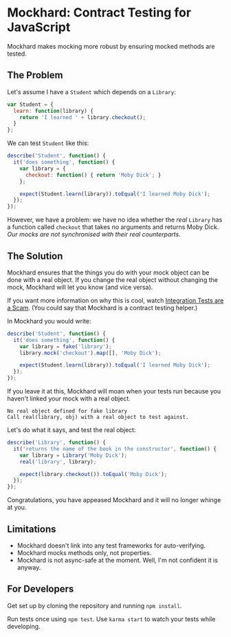 # Mockhard: Contract Testing for JavaScript

Mockhard makes mocking more robust by ensuring mocked methods are tested.

## The Problem

Let's assume I have a `Student` which depends on a `Library`:

```js
var Student = {
  learn: function(library) {
    return 'I learned ' + library.checkout();
  }
};
```

We can test `Student` like this:

```js
describe('Student', function() {
  it('does something', function() {
    var library = {
      checkout: function() { return 'Moby Dick'; }
    };

    expect(Student.learn(library)).toEqual('I learned Moby Dick');
  });
});
```

However, we have a problem: we have no idea whether the *real* `Library` has a
function called `checkout` that takes no arguments and returns Moby Dick. *Our
mocks are not synchronised with their real counterparts.*

## The Solution

Mockhard ensures that the things you do with your mock object can be done with a
real object. If you change the real object without changing the mock, Mockhard will
let you know (and vice versa).

If you want more information on why this is cool, watch [Integration Tests are
a Scam](http://www.infoq.com/presentations/integration-tests-scam). (You could
say that Mockhard is a contract testing helper.)

In Mockhard you would write:

```js
describe('Student', function() {
  it('does something', function() {
    var library = fake('library');
    library.mock('checkout').map([], 'Moby Dick');

    expect(Student.learn(library)).toEqual('I learned Moby Dick');
  });
});
```

If you leave it at this, Mockhard will moan when your tests run because you haven't
linked your mock with a real object.

```
No real object defined for fake library
Call real(library, obj) with a real object to test against.
```

Let's do what it says, and test the real object:

```js
describe('Library', function() {
  it('returns the name of the book in the constructor', function() {
    var library = Library('Moby Dick');
    real('library', library);

    expect(library.checkout()).toEqual('Moby Dick');
  });
});
```

Congratulations, you have appeased Mockhard and it will no longer whinge at you.

## Limitations

- Mockhard doesn't link into any test frameworks for auto-verifying.
- Mockhard mocks methods only, not properties.
- Mockhard is not async-safe at the moment. Well, I'm not confident it is
  anyway.

## For Developers

Get set up by cloning the repository and running `npm install`.

Run tests once using `npm test`. Use `karma start` to watch your tests while
developing.

